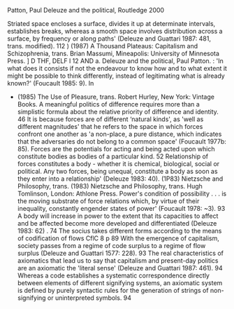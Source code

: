 ﻿Patton, Paul  Deleuze and the political, Routledge 2000 

Striated space encloses a surface, divides it up at determinate intervals, establishes breaks, whereas a smooth space involves distribution across a surface, by frequency or along paths' (Deleuze and Guattari 1987: 481, trans. modified). 112 ) 
(1987) A Thousand Plateaus: Capitalism and Schizophrenia, trans. Brian Massumi, Mineapolis: University of Minnesota Press. ] D THF, DELF l 12 AND a. Deleuze and the political, Paul Patton. :
 'In what does it consists if not the endeavour to know how and to what extent it might be possible to think differently, instead of legitimating what is already known?' (Foucault 1985: 9). In
- (1985) The Use of PIeasure, trans. Robert Hurley, New York: Vintage Books.
A meaningful politics of difference requires more than a simplistic formula about the relative priority of difference and identity. 46
It is because forces are of different ‘natural kinds', as 'well as different magnitudes' that he refers to the space in which forces confront one another as 'a non-place, a pure distance, which indicates that the adversaries do not belong to a common space' (Foucault 1977b: 85).
Forces are the potentials for acting and being acted upon which constitute bodies as bodies of a particular kind. 52
Relationship of forces constitutes a body - whether it is chemical, biological, social or political. Any two forces, being unequal, constitute a body as soon as they enter into a relationship' (Deleuze 1983: 40). (1P83) Nietzsche and Philosophy, trans. (1983) Nietzsche and Philosophy, trans. Hugh Tomlinson, London: Athlone Press.
Power's condition of possibility . . . is the moving substrate of force relations which, by virtue of their inequality, constantly engender states of power' (Foucault 1978: ~3). 93
A body will increase in power to the extent that its capacities to affect and be affected become more developed and differentiated (Deleuze 1983: 62) . 74
The socius takes different forms according to the means of codification of flows CflC 8 p 89
With the emergence of capitalism, society passes from a regime of code surplus to a regime of flow surplus (Deleuze and Guattari 1577: 228). 93
The real characteristics of axiomatics that lead us to say that capitalism and present-day politics are an axiomatic the 'literal sense' (Deleuze and Guattari 1987: 461). 94
Whereas a code establishes a systematic correspondence directly between elements of different signifying systems, an axiomatic system is defined by purely syntactic rules for the generation of strings of non-signifying or uninterpreted symbols. 94

